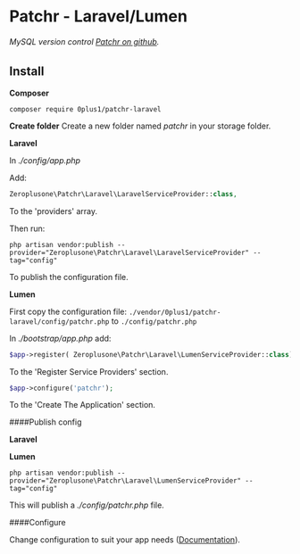 # Patchr - Laravel/Lumen
###### MySQL version control [Patchr on github](https://github.com/0plus1/patchr).

## Install

**Composer**

```
composer require 0plus1/patchr-laravel
```

**Create folder**
Create a new folder named *patchr* in your storage folder.


**Laravel**

In *./config/app.php*

Add:

```php
Zeroplusone\Patchr\Laravel\LaravelServiceProvider::class,
```

To the 'providers' array.

Then run:

```
php artisan vendor:publish --provider="Zeroplusone\Patchr\Laravel\LaravelServiceProvider" --tag="config"
```

To publish the configuration file.


**Lumen**

First copy the configuration file:
```./vendor/0plus1/patchr-laravel/config/patchr.php``` to ```./config/patchr.php```


In *./bootstrap/app.php* add:

```php
$app->register( Zeroplusone\Patchr\Laravel\LumenServiceProvider::class);
```

To the 'Register Service Providers' section.

```php
$app->configure('patchr');
```

To the 'Create The Application' section.
 

####Publish config

**Laravel**

**Lumen**
```
php artisan vendor:publish --provider="Zeroplusone\Patchr\Laravel\LumenServiceProvider" --tag="config"
```

This will publish a *./config/patchr.php* file.


####Configure

Change configuration to suit your app needs ([Documentation](https://github.com/0plus1/patchr)).
 
